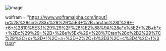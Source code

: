 ![image](https://user-images.githubusercontent.com/89276595/188750983-c716987f-39d7-441c-a298-10d3ab1ebfbf.png)


 wolfram = "https://www.wolframalpha.com/input?i=%28%28sin%283x%29%29%5E3+%2B+arctan%28f%29+-+6*%2810%5E3.1%29%29%2F%28%E2%88%9A%28a*x%5E2+%2B+b*x+%2Bc%29%29+%2B+%28e%5Ex%29*%28%7Ctan%28x%2B2%29%7C%29%2C+x+%3D+1%2C+a+%3D+2%2C+b%3D3%2C+c%3D4%2C+f%3D40"
  